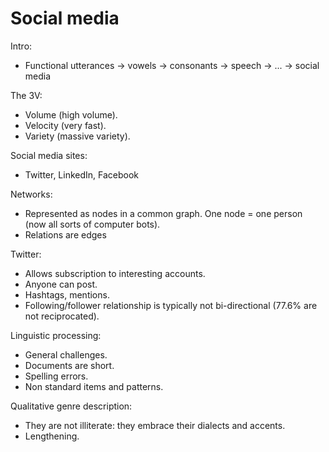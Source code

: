 # Social media

Intro:
* Functional utterances -> vowels -> consonants -> speech -> ... -> social media

The 3V:
* Volume (high volume).
* Velocity (very fast).
* Variety (massive variety).

Social media sites:
* Twitter, LinkedIn, Facebook

Networks:
* Represented as nodes in a common graph. One node = one person (now all sorts of computer bots).
* Relations are edges

Twitter:
* Allows subscription to interesting accounts.
* Anyone can post.
* Hashtags, mentions.
* Following/follower relationship is typically not bi-directional (77.6% are not reciprocated).

Linguistic processing:
* General challenges.
* Documents are short.
* Spelling errors.
* Non standard items and patterns.

Qualitative genre description:
* They are not illiterate: they embrace their dialects and accents.
* Lengthening.
